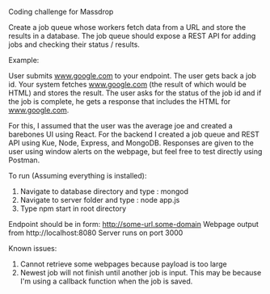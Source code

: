 Coding challenge for Massdrop 

Create a job queue whose workers fetch data from a URL and store the results in a database.
 The job queue should expose a REST API for adding jobs and checking their status / results.

 Example:

 User submits www.google.com to your endpoint. The user gets back a job id.
 Your system fetches www.google.com (the result of which would be HTML) and stores the result.
 The user asks for the status of the job id and if the job is complete, he gets a response that
 includes the HTML for www.google.com.

For this, I assumed that the user was the average joe and created a barebones UI using React. For the backend I created a job queue and REST API using Kue, Node, Express, and MongoDB. Responses are given to the user using window alerts on the webpage, but feel free to test directly using Postman.

To run (Assuming everything is installed):
  1. Navigate to database directory and type : mongod
  2. Navigate to server folder and type : node app.js
  3. Type npm start in root directory
 
Endpoint should be in form: http://some-url.some-domain
Webpage output from http://localhost:8080
Server runs on port 3000
  
Known issues:
  1. Cannot retrieve some webpages because payload is too large
  2. Newest job will not finish until another job is input. This may be because I'm using a callback function when the job is saved.
